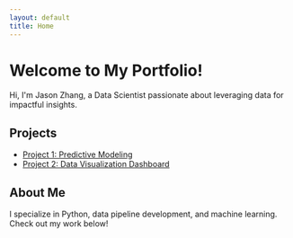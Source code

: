 ```yaml
---
layout: default
title: Home
---
```

# Welcome to My Portfolio!
Hi, I'm Jason Zhang, a Data Scientist passionate about leveraging data for impactful insights.

## Projects
- [Project 1: Predictive Modeling](https://github.com/yourusername/project1)
- [Project 2: Data Visualization Dashboard](https://github.com/yourusername/project2)

## About Me
I specialize in Python, data pipeline development, and machine learning. Check out my work below!
